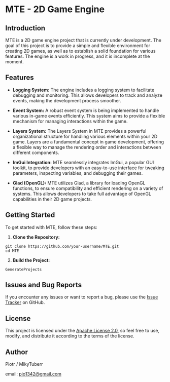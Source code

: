 # MTE - 2D Game Engine

## Introduction

MTE is a 2D game engine project that is currently under development. The goal of this project is to provide a simple and flexible environment for creating 2D games, as well as to establish a solid foundation for various features. The engine is a work in progress, and it is incomplete at the moment.

## Features

- **Logging System:** The engine includes a logging system to facilitate debugging and monitoring. This allows developers to track and analyze events, making the development process smoother.

- **Event System:** A robust event system is being implemented to handle various in-game events efficiently. This system aims to provide a flexible mechanism for managing interactions within the game.

- **Layers System:** The Layers System in MTE provides a powerful organizational structure for handling various elements within your 2D game. Layers are a fundamental concept in game development, offering a flexible way to manage the rendering order and interactions between different components.

- **ImGui Integration:** MTE seamlessly integrates ImGui, a popular GUI toolkit, to provide developers with an easy-to-use interface for tweaking parameters, inspecting variables, and debugging their games.

- **Glad (OpenGL):** MTE utilizes Glad, a library for loading OpenGL functions, to ensure compatibility and efficient rendering on a variety of systems. This allows developers to take full advantage of OpenGL capabilities in their 2D game projects.

## Getting Started

To get started with MTE, follow these steps:

1. **Clone the Repository:**
```
git clone https://github.com/your-username/MTE.git
cd MTE
```
2. **Build the Project:**
```
GenerateProjects
```

## Issues and Bug Reports

If you encounter any issues or want to report a bug, please use the [Issue Tracker](https://github.com/your-username/MTE/issues) on GitHub.

## License

This project is licensed under the [Apache License 2.0](LICENSE), so feel free to use, modify, and distribute it according to the terms of the license.

## Author

Piotr / MikyTuberr

email: pio1342@gmail.com
